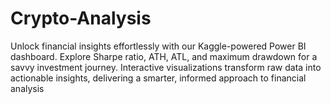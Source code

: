 # Crypto-Analysis
Unlock financial insights effortlessly with our Kaggle-powered Power BI dashboard. Explore Sharpe ratio, ATH, ATL, and maximum drawdown for a savvy investment journey. Interactive visualizations transform raw data into actionable insights, delivering a smarter, informed approach to financial analysis

